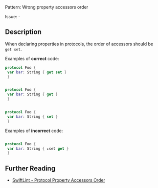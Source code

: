 Pattern: Wrong property accessors order

Issue: -

## Description

When declaring properties in protocols, the order of accessors should be `get set`.

Examples of **correct** code:
```swift
protocol Foo {
 var bar: String { get set }
 }


protocol Foo {
 var bar: String { get }
 }


protocol Foo {
 var bar: String { set }
 }

```
Examples of **incorrect** code:
```swift

protocol Foo {
 var bar: String { ↓set get }
 }

```

## Further Reading

* [SwiftLint - Protocol Property Accessors Order](https://github.com/realm/SwiftLint/blob/master/Rules.md#protocol-property-accessors-order)